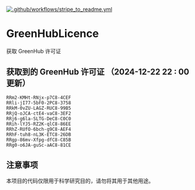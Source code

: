 [![.github/workflows/stripe_to_readme.yml](https://github.com/zjx-kimi/GreenHubLicence/actions/workflows/stripe_to_readme.yml/badge.svg)](https://github.com/zjx-kimi/GreenHubLicence/actions/workflows/stripe_to_readme.yml)
# GreenHubLicence
获取 GreenHub 许可证
## 获取到的 GreenHub 许可证 （2024-12-22 22 : 00 更新）
```
RRm2-KMHt-RNjx-p7C8-4CEF
RRli-jI77-5bF0-2PC8-3758
RRkM-0vZU-LAGZ-RUC8-99B5
RRjQ-oJCA-ctE4-vaC8-3EF2
RRj6-g6la-SLTG-DeC8-C0C0
RRih-lYJ5-RZ2K-qlC8-86EE
RRhZ-RUfO-6bch-g9C8-AEF4
RRhF-tuh8-nL3K-ETC8-26DB
RRgp-86mv-Xfpg-dfC8-C85B
RRg0-o6JA-guSc-aAC8-81CE
```

## 注意事项

本项目的代码仅限用于科学研究目的，请勿将其用于其他用途。

